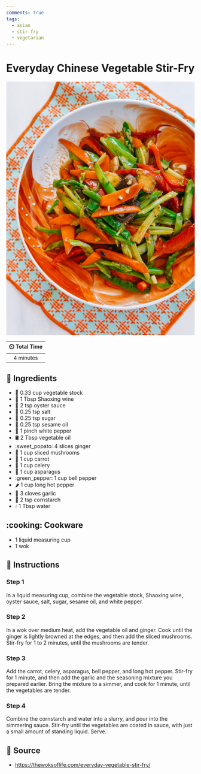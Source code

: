 ```yaml
---
comments: true
tags:
  - asian
  - stir-fry
  - vegetarian
---
```

# Everyday Chinese Vegetable Stir-Fry

![Everyday Chinese Vegetable Stir-Fry](../assets/images/everyday-chinese-vegetable-stir-fry.jpg)

| :timer_clock: Total Time |
|:-----------------------: |
| 4 minutes |

## :salt: Ingredients

- :stew: 0.33 cup vegetable stock
- :wine_glass: 1 Tbsp Shaoxing wine
- :oyster: 2 tsp oyster sauce
- :salt: 0.25 tsp salt
- :candy: 0.25 tsp sugar
- :seedling: 0.25 tsp sesame oil
- :salt: 1 pinch white pepper
- :oil_drum: 2 Tbsp vegetable oil
- :sweet_popato: 4 slices ginger
- :mushroom: 1 cup sliced mushrooms
- :carrot: 1 cup carrot
- :leafy_green: 1 cup celery
- :leafy_green: 1 cup asparagus
- :green_pepper: 1 cup bell pepper
- :hot_pepper: 1 cup long hot pepper
- :garlic: 3 cloves garlic
- :corn: 2 tsp cornstarch
- :droplet: 1 Tbsp water

## :cooking: Cookware

- 1 liquid measuring cup
- 1 wok

## :pencil: Instructions

### Step 1

In a liquid measuring cup, combine the vegetable stock, Shaoxing wine, oyster sauce, salt, sugar, sesame oil, and white
pepper.

### Step 2

In a wok over medium heat, add the vegetable oil and ginger. Cook until the ginger is lightly browned at the edges, and
then add the sliced mushrooms. Stir-fry for 1 to 2 minutes, until the mushrooms are tender.

### Step 3

Add the carrot, celery, asparagus, bell pepper, and long hot pepper. Stir-fry for 1 minute, and then add the garlic and
the seasoning mixture you prepared earlier. Bring the mixture to a simmer, and cook for 1 minute, until the vegetables
are tender.

### Step 4

Combine the cornstarch and water into a slurry, and pour into the simmering sauce. Stir-fry until the vegetables are
coated in sauce, with just a small amount of standing liquid. Serve.

## :link: Source

- <https://thewoksoflife.com/everyday-vegetable-stir-fry/>
